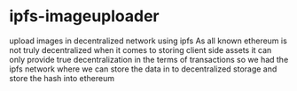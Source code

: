 # ipfs-imageuploader
upload images in decentralized network using ipfs
As all known ethereum is not truly decentralized when it comes to storing client side assets it can only provide true decentralization in the terms of transactions so we had the ipfs network where we can store the data in to decentralized storage and store the hash into ethereum 
